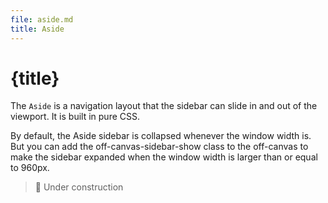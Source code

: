```yaml
---
file: aside.md
title: Aside
---
```


<script>
    import {Button} from '$lib'
</script>

# {title}

The `Aside` is a navigation layout that the sidebar can slide in and out of the
viewport. It is built in pure CSS.

By default, the Aside sidebar is collapsed whenever the window width is. But you
can add the off-canvas-sidebar-show class to the off-canvas to make the sidebar
expanded when the window width is larger than or equal to 960px.

> 🚧 Under construction

